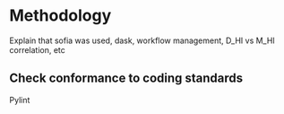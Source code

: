# Methodology

Explain that sofia was used, dask, workflow management, D_HI vs M_HI  correlation, etc

## Check conformance to coding standards 

Pylint


